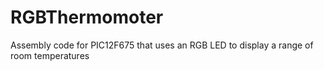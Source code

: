 RGBThermomoter
==============

Assembly code for PIC12F675 that uses an RGB LED to display a range of room temperatures
